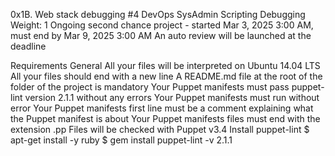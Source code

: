 0x1B. Web stack debugging #4
DevOps
SysAdmin
Scripting
Debugging
 Weight: 1
 Ongoing second chance project - started Mar 3, 2025 3:00 AM, must end by Mar 9, 2025 3:00 AM
 An auto review will be launched at the deadline

Requirements
General
All your files will be interpreted on Ubuntu 14.04 LTS
All your files should end with a new line
A README.md file at the root of the folder of the project is mandatory
Your Puppet manifests must pass puppet-lint version 2.1.1 without any errors
Your Puppet manifests must run without error
Your Puppet manifests first line must be a comment explaining what the Puppet manifest is about
Your Puppet manifests files must end with the extension .pp
Files will be checked with Puppet v3.4
Install puppet-lint
$ apt-get install -y ruby
$ gem install puppet-lint -v 2.1.1
